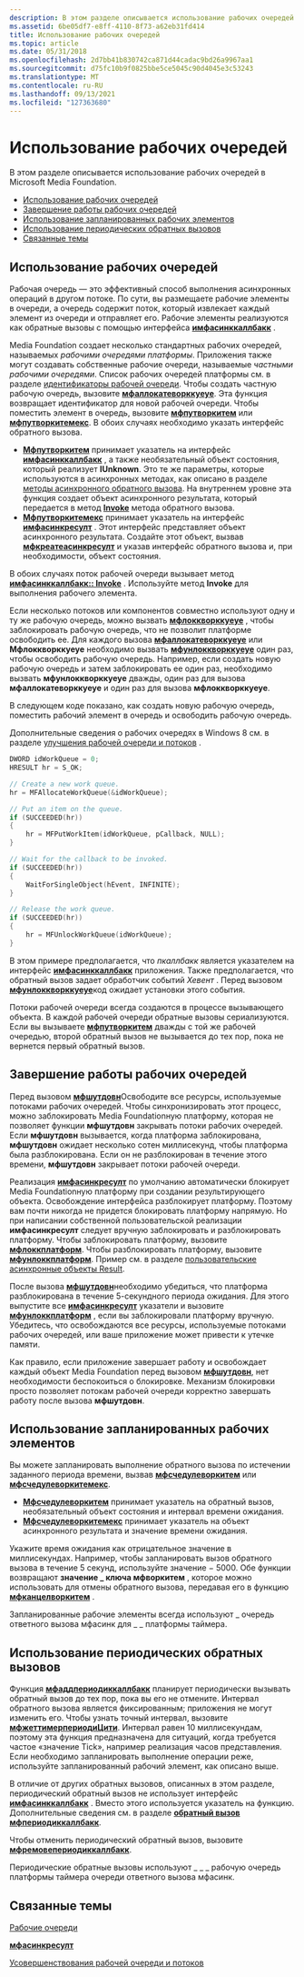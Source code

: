 ```yaml
---
description: В этом разделе описывается использование рабочих очередей в Microsoft Media Foundation.
ms.assetid: 6be05df7-e8ff-4110-8f73-a62eb31fd414
title: Использование рабочих очередей
ms.topic: article
ms.date: 05/31/2018
ms.openlocfilehash: 2d7bb41b830742ca871d44cadac9bd26a9967aa1
ms.sourcegitcommit: d75fc10b9f0825bbe5ce5045c90d4045e3c53243
ms.translationtype: MT
ms.contentlocale: ru-RU
ms.lasthandoff: 09/13/2021
ms.locfileid: "127363680"
---
```

# <a name="using-work-queues"></a>Использование рабочих очередей

В этом разделе описывается использование рабочих очередей в Microsoft Media Foundation.

-   [Использование рабочих очередей](#using-work-queues)
-   [Завершение работы рабочих очередей](#shutting-down-work-queues)
-   [Использование запланированных рабочих элементов](#using-scheduled-work-items)
-   [Использование периодических обратных вызовов](#using-periodic-callbacks)
-   [Связанные темы](#related-topics)

## <a name="using-work-queues"></a>Использование рабочих очередей

Рабочая очередь — это эффективный способ выполнения асинхронных операций в другом потоке. По сути, вы размещаете рабочие элементы в очереди, а очередь содержит поток, который извлекает каждый элемент из очереди и отправляет его. Рабочие элементы реализуются как обратные вызовы с помощью интерфейса [**имфасинккаллбакк**](/windows/desktop/api/mfobjects/nn-mfobjects-imfasynccallback) .

Media Foundation создает несколько стандартных рабочих очередей, называемых *рабочими очередями платформы*. Приложения также могут создавать собственные рабочие очереди, называемые *частными рабочими очередями*. Список рабочих очередей платформы см. в разделе [идентификаторы рабочей очереди](work-queue-identifiers.md). Чтобы создать частную рабочую очередь, вызовите [**мфаллокатеворккуеуе**](/windows/desktop/api/mfapi/nf-mfapi-mfallocateworkqueue). Эта функция возвращает идентификатор для новой рабочей очереди. Чтобы поместить элемент в очередь, вызовите [**мфпутворкитем**](/windows/desktop/api/mfapi/nf-mfapi-mfputworkitem) или [**мфпутворкитемекс**](/windows/desktop/api/mfapi/nf-mfapi-mfputworkitemex). В обоих случаях необходимо указать интерфейс обратного вызова.

-   [**Мфпутворкитем**](/windows/desktop/api/mfapi/nf-mfapi-mfputworkitem) принимает указатель на интерфейс [**имфасинккаллбакк**](/windows/desktop/api/mfobjects/nn-mfobjects-imfasynccallback) , а также необязательный объект состояния, который реализует **IUnknown**. Это те же параметры, которые используются в асинхронных методах, как описано в разделе [методы асинхронного обратного вызова](asynchronous-callback-methods.md). На внутреннем уровне эта функция создает объект асинхронного результата, который передается в метод [**Invoke**](/windows/desktop/api/mfobjects/nf-mfobjects-imfasynccallback-invoke) метода обратного вызова.
-   [**Мфпутворкитемекс**](/windows/desktop/api/mfapi/nf-mfapi-mfputworkitemex) принимает указатель на интерфейс [**имфасинкресулт**](/windows/desktop/api/mfobjects/nn-mfobjects-imfasyncresult) . Этот интерфейс представляет объект асинхронного результата. Создайте этот объект, вызвав [**мфкреатеасинкресулт**](/windows/desktop/api/mfapi/nf-mfapi-mfcreateasyncresult) и указав интерфейс обратного вызова и, при необходимости, объект состояния.

В обоих случаях поток рабочей очереди вызывает метод [**имфасинккаллбакк:: Invoke**](/windows/desktop/api/mfobjects/nf-mfobjects-imfasynccallback-invoke) . Используйте метод **Invoke** для выполнения рабочего элемента.

Если несколько потоков или компонентов совместно используют одну и ту же рабочую очередь, можно вызвать [**мфлоккворккуеуе**](/windows/desktop/api/mfapi/nf-mfapi-mflockworkqueue) , чтобы заблокировать рабочую очередь, что не позволит платформе освободить ее. Для каждого вызова [**мфаллокатеворккуеуе**](/windows/desktop/api/mfapi/nf-mfapi-mfallocateworkqueue) или **Мфлоккворккуеуе** необходимо вызвать [**мфунлоккворккуеуе**](/windows/desktop/api/mfapi/nf-mfapi-mfunlockworkqueue) один раз, чтобы освободить рабочую очередь. Например, если создать новую рабочую очередь и затем заблокировать ее один раз, необходимо вызвать **мфунлоккворккуеуе** дважды, один раз для вызова **мфаллокатеворккуеуе** и один раз для вызова **мфлоккворккуеуе**.

В следующем коде показано, как создать новую рабочую очередь, поместить рабочий элемент в очередь и освободить рабочую очередь.

Дополнительные сведения о рабочих очередях в Windows 8 см. в разделе [улучшения рабочей очереди и потоков](media-foundation-work-queue-and-threading-improvements.md) .


```C++
DWORD idWorkQueue = 0;
HRESULT hr = S_OK;

// Create a new work queue.
hr = MFAllocateWorkQueue(&idWorkQueue);

// Put an item on the queue.
if (SUCCEEDED(hr))
{
    hr = MFPutWorkItem(idWorkQueue, pCallback, NULL);
}

// Wait for the callback to be invoked.
if (SUCCEEDED(hr))
{
    WaitForSingleObject(hEvent, INFINITE);
}

// Release the work queue.
if (SUCCEEDED(hr))
{
    hr = MFUnlockWorkQueue(idWorkQueue);
}
```



В этом примере предполагается, что *пкаллбакк* является указателем на интерфейс [**имфасинккаллбакк**](/windows/desktop/api/mfobjects/nn-mfobjects-imfasynccallback) приложения. Также предполагается, что обратный вызов задает обработчик событий *Хевент* . Перед вызовом [**мфунлоккворккуеуе**](/windows/desktop/api/mfapi/nf-mfapi-mfunlockworkqueue)код ожидает установки этого события.

Потоки рабочей очереди всегда создаются в процессе вызывающего объекта. В каждой рабочей очереди обратные вызовы сериализуются. Если вы вызываете [**мфпутворкитем**](/windows/desktop/api/mfapi/nf-mfapi-mfputworkitem) дважды с той же рабочей очередью, второй обратный вызов не вызывается до тех пор, пока не вернется первый обратный вызов.

## <a name="shutting-down-work-queues"></a>Завершение работы рабочих очередей

Перед вызовом [**мфшутдовн**](/windows/desktop/api/mfapi/nf-mfapi-mfshutdown)Освободите все ресурсы, используемые потоками рабочих очередей. Чтобы синхронизировать этот процесс, можно заблокировать Media Foundationную платформу, которая не позволяет функции **мфшутдовн** закрывать потоки рабочих очередей. Если **мфшутдовн** вызывается, когда платформа заблокирована, **мфшутдовн** ожидает несколько сотен миллисекунд, чтобы платформа была разблокирована. Если он не разблокирован в течение этого времени, **мфшутдовн** закрывает потоки рабочей очереди.

Реализация [**имфасинкресулт**](/windows/desktop/api/mfobjects/nn-mfobjects-imfasyncresult) по умолчанию автоматически блокирует Media Foundationную платформу при создании результирующего объекта. Освобождение интерфейса разблокирует платформу. Поэтому вам почти никогда не придется блокировать платформу напрямую. Но при написании собственной пользовательской реализации **имфасинкресулт** следует вручную заблокировать и разблокировать платформу. Чтобы заблокировать платформу, вызовите [**мфлоккплатформ**](/windows/desktop/api/mfapi/nf-mfapi-mflockplatform). Чтобы разблокировать платформу, вызовите [**мфунлоккплатформ**](/windows/desktop/api/mfapi/nf-mfapi-mfunlockplatform). Пример см. в разделе [пользовательские асинхронные объекты Result](custom-asynchronous-result-objects.md).

После вызова [**мфшутдовн**](/windows/desktop/api/mfapi/nf-mfapi-mfshutdown)необходимо убедиться, что платформа разблокирована в течение 5-секундного периода ожидания. Для этого выпустите все [**имфасинкресулт**](/windows/desktop/api/mfobjects/nn-mfobjects-imfasyncresult) указатели и вызовите [**мфунлоккплатформ**](/windows/desktop/api/mfapi/nf-mfapi-mfunlockplatform) , если вы заблокировали платформу вручную. Убедитесь, что освобождаются все ресурсы, используемые потоками рабочих очередей, или ваше приложение может привести к утечке памяти.

Как правило, если приложение завершает работу и освобождает каждый объект Media Foundation перед вызовом [**мфшутдовн**](/windows/desktop/api/mfapi/nf-mfapi-mfshutdown), нет необходимости беспокоиться о блокировке. Механизм блокировки просто позволяет потокам рабочей очереди корректно завершать работу после вызова **мфшутдовн**.

## <a name="using-scheduled-work-items"></a>Использование запланированных рабочих элементов

Вы можете запланировать выполнение обратного вызова по истечении заданного периода времени, вызвав [**мфсчедулеворкитем**](/windows/desktop/api/mfapi/nf-mfapi-mfscheduleworkitem) или [**мфсчедулеворкитемекс**](/windows/desktop/api/mfapi/nf-mfapi-mfscheduleworkitemex).

-   [**Мфсчедулеворкитем**](/windows/desktop/api/mfapi/nf-mfapi-mfscheduleworkitem) принимает указатель на обратный вызов, необязательный объект состояния и интервал времени ожидания.
-   [**Мфсчедулеворкитемекс**](/windows/desktop/api/mfapi/nf-mfapi-mfscheduleworkitemex) принимает указатель на объект асинхронного результата и значение времени ожидания.

Укажите время ожидания как отрицательное значение в миллисекундах. Например, чтобы запланировать вызов обратного вызова в течение 5 секунд, используйте значение − 5000. Обе функции возвращают **значение \_ ключа мфворкитем** , которое можно использовать для отмены обратного вызова, передавая его в функцию [**мфканцелворкитем**](/windows/desktop/api/mfapi/nf-mfapi-mfcancelworkitem) .

Запланированные рабочие элементы всегда используют \_ очередь ответного вызова мфасинк для \_ \_ платформы таймера.

## <a name="using-periodic-callbacks"></a>Использование периодических обратных вызовов

Функция [**мфаддпериодиккаллбакк**](/windows/desktop/api/mfapi/nf-mfapi-mfaddperiodiccallback) планирует периодически вызывать обратный вызов до тех пор, пока вы его не отмените. Интервал обратного вызова является фиксированным; приложения не могут изменить его. Чтобы узнать точный интервал, вызовите [**мфжеттимерпериодиЦити**](/windows/desktop/api/mfapi/nf-mfapi-mfgettimerperiodicity). Интервал равен 10 миллисекундам, поэтому эта функция предназначена для ситуаций, когда требуется частое «значение Tick», например реализация часов представления. Если необходимо запланировать выполнение операции реже, используйте запланированный рабочий элемент, как описано выше.

В отличие от других обратных вызовов, описанных в этом разделе, периодический обратный вызов не использует интерфейс [**имфасинккаллбакк**](/windows/desktop/api/mfobjects/nn-mfobjects-imfasynccallback) . Вместо этого используется указатель на функцию. Дополнительные сведения см. в разделе [**обратный вызов мфпериодиккаллбакк**](/windows/win32/api/mfapi/nc-mfapi-mfperiodiccallback).

Чтобы отменить периодический обратный вызов, вызовите [**мфремовепериодиккаллбакк**](/windows/desktop/api/mfapi/nf-mfapi-mfremoveperiodiccallback).

Периодические обратные вызовы используют \_ \_ \_ рабочую очередь платформы таймера очереди ответного вызова мфасинк.

## <a name="related-topics"></a>Связанные темы

<dl> <dt>

[Рабочие очереди](work-queues.md)
</dt> <dt>

[**мфасинкресулт**](/windows/win32/api/mfapi/ns-mfapi-mfasyncresult)
</dt> <dt>

[Усовершенствования рабочей очереди и потоков](media-foundation-work-queue-and-threading-improvements.md)
</dt> </dl>

 

 
